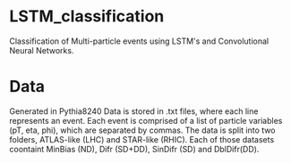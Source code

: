 # LSTM_classification

Classification of Multi-particle events using LSTM's and Convolutional Neural Networks.

# Data
Generated in Pythia8240
Data is stored in .txt files, where each line represents an event. Each event is comprised of a list of particle variables (pT, eta, phi), which are separated by commas.
The data is split into two folders, ATLAS-like (LHC) and STAR-like (RHIC). Each of those datasets coontaint MinBias (ND), Difr (SD+DD), SinDifr (SD) and DblDifr(DD).
